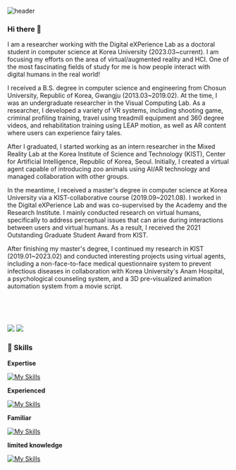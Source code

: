 ![header](https://capsule-render.vercel.app/api?type=waving&color=auto&height=300&section=header&text=Hanseob%20KIM&fontSize=90)

### Hi there 👋

I am a researcher working with the Digital eXPerience Lab as a doctoral student in computer science at Korea University (2023.03~current). I am focusing my efforts on the area of virtual/augmented reality and HCI. One of the most fascinating fields of study for me is how people interact with digital humans in the real world!


I received a B.S. degree in computer science and engineering from Chosun University, Republic of Korea, Gwangju (2013.03~2019.02). At the time, I was an undergraduate researcher in the Visual Computing Lab. As a researcher, I developed a variety of VR systems, including shooting game, criminal profiling training, travel using treadmill equipment and 360 degree videos, and rehabilitation training using LEAP motion, as well as AR content where users can experience fairy tales.


After I graduated, I started working as an intern researcher in the Mixed Reality Lab at the Korea Institute of Science and Technology (KIST), Center for Artificial Intelligence, Republic of Korea, Seoul. Initially, I created a virtual agent capable of introducing zoo animals using AI/AR technology and managed collaboration with other groups. 

In the meantime, I received a master's degree in computer science at Korea University via a KIST-collaborative course (2019.09~2021.08). I worked in the Digital eXPerience Lab and was co-supervised by the Academy and the Research Institute. I mainly conducted research on virtual humans, specifically to address perceptual issues that can arise during interactions between users and virtual humans. As a result, I received the 2021 Outstanding Graduate Student Award from KIST.


After finishing my master's degree, I continued my research in KIST (2019.01~2023.02) and conducted interesting projects using virtual agents, including a non-face-to-face medical questionnaire system to prevent infectious diseases in collaboration with Korea University's Anam Hospital, a psychological counseling system, and a 3D pre-visualized animation automation system from a movie script.



</br>
</br>
</br>

![](https://github-readme-stats.vercel.app/api?username=khseob0715&show_icons=true&theme=dracula&count_private=true&include_all_commits=true) ![](https://github-readme-stats.vercel.app/api/top-langs?username=khseob0715&layout=compact&theme=dracula)

<!-- https://github.com/Ileriayo/markdown-badges -->
### 💪 Skills

 
 <p align="center">
  <p><strong>Expertise</strong></p>
  
  [![My Skills](https://skillicons.dev/icons?i=unity,cs,react)](https://skillicons.dev)
</p>



<p align="center">
  <p><strong>Experienced</strong></p>
  
  [![My Skills](https://skillicons.dev/icons?i=c,cpp,r,js,nginx,nodejs,py,git,html,css,github,ps,latex,vscode,visualstudio)](https://skillicons.dev)
</p>

<p align="center">
  <p><strong>Familiar</strong></p>
  
  [![My Skills](https://skillicons.dev/icons?i=pytorch,php,nextjs,mysql,linux,java,jquery,bootstrap,ts,firebase,arduino)](https://skillicons.dev)
</p>

<p align="center">
  <p><strong>limited knowledge</strong></p>
  
   [![My Skills](https://skillicons.dev/icons?i=unreal,vim,tensorflow,swift,sqlite,powershell,postman,kotlin,flask)](https://skillicons.dev)
</p>


<!--
**khseob0715/khseob0715** is a ✨ _special_ ✨ repository because its `README.md` (this file) appears on your GitHub profile.

Here are some ideas to get you started:

- 🔭 I’m currently working on ...
- 🌱 I’m currently learning ...
- 👯 I’m looking to collaborate on ...
- 🤔 I’m looking for help with ...
- 💬 Ask me about ...
- 📫 How to reach me: ...
- 😄 Pronouns: ...
- ⚡ Fun fact: ...

![Unity](https://img.shields.io/badge/unity-%23000000.svg?style=for-the-badge&logo=unity&logoColor=white)

![C#](https://img.shields.io/badge/c%23-%23239120.svg?style=for-the-badge&logo=c-sharp&logoColor=white)
![Python](https://img.shields.io/badge/python-3670A0?style=for-the-badge&logo=python&logoColor=ffdd54)
![C](https://img.shields.io/badge/c-%2300599C.svg?style=for-the-badge&logo=c&logoColor=white)
![C++](https://img.shields.io/badge/c++-%2300599C.svg?style=for-the-badge&logo=c%2B%2B&logoColor=white)
![JavaScript](https://img.shields.io/badge/javascript-%23323330.svg?style=for-the-badge&logo=javascript&logoColor=%23F7DF1E)

![Java](https://img.shields.io/badge/java-%23ED8B00.svg?style=for-the-badge&logo=java&logoColor=white)
![HTML5](https://img.shields.io/badge/html5-%23E34F26.svg?style=for-the-badge&logo=html5&logoColor=white)
![CSS3](https://img.shields.io/badge/css3-%231572B6.svg?style=for-the-badge&logo=css3&logoColor=white)
![PHP](https://img.shields.io/badge/php-%23777BB4.svg?style=for-the-badge&logo=php&logoColor=white)
![NodeJS](https://img.shields.io/badge/node.js-6DA55F?style=for-the-badge&logo=node.js&logoColor=white)
![React](https://img.shields.io/badge/react-%2320232a.svg?style=for-the-badge&logo=react&logoColor=%2361DAFB)
![React Native](https://img.shields.io/badge/react_native-%2320232a.svg?style=for-the-badge&logo=react&logoColor=%2361DAFB)
 
![R](https://img.shields.io/badge/r-%23276DC3.svg?style=for-the-badge&logo=r&logoColor=white)
![LaTeX](https://img.shields.io/badge/latex-%23008080.svg?style=for-the-badge&logo=latex&logoColor=white)

![PyTorch](https://img.shields.io/badge/PyTorch-%23EE4C2C.svg?style=for-the-badge&logo=PyTorch&logoColor=white)
![TensorFlow](https://img.shields.io/badge/TensorFlow-%23FF6F00.svg?style=for-the-badge&logo=TensorFlow&logoColor=white)


![Nginx](https://img.shields.io/badge/nginx-%23009639.svg?style=for-the-badge&logo=nginx&logoColor=white)
![Apache](https://img.shields.io/badge/apache-%23D42029.svg?style=for-the-badge&logo=apache&logoColor=white)
-->
